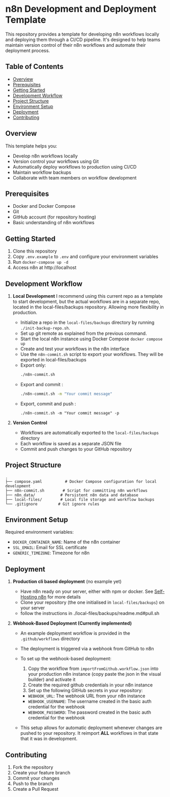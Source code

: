 # n8n Development and Deployment Template

This repository provides a template for developing n8n workflows locally and deploying them through a CI/CD pipeline. It's designed to help teams maintain version control of their n8n workflows and automate their deployment process.

## Table of Contents
- [Overview](#overview)
- [Prerequisites](#prerequisites)
- [Getting Started](#getting-started)
- [Development Workflow](#development-workflow)
- [Project Structure](#project-structure)
- [Environment Setup](#environment-setup)
- [Deployment](#deployment)
- [Contributing](#contributing)

## Overview
This template helps you:
- Develop n8n workflows locally
- Version control your workflows using Git
- Automatically deploy workflows to production using CI/CD
- Maintain workflow backups
- Collaborate with team members on workflow development

## Prerequisites
- Docker and Docker Compose
- Git
- GitHub account (for repository hosting)
- Basic understanding of n8n workflows

## Getting Started
1. Clone this repository
2. Copy `.env.example` to `.env` and configure your environment variables
3. Run `docker-compose up -d`
4. Access n8n at http://localhost

## Development Workflow
1. **Local Development**
I recommend using this current repo as a template to start development, but the actual workflows are in a separate repo, located in the local-files/backups repository. Allowing more flexibility in production.
   - Initialize a repo in the `local-files/backups` directory by running `./init-backup-repo.sh`.
   - Set up git remote as explained from the previous command.
   - Start the local n8n instance using Docker Compose `docker compose up`
   - Create and test your workflows in the n8n interface
   - Use the `n8n-commit.sh` script to export your workflows. They will be exported in local-files/backups
    - Export only:
        ```bash
        ./n8n-commit.sh
        ```   
     -  Export and commit : 
        ```bash
        ./n8n-commit.sh -m "Your commit message"
        ```
     - Export, commit and push :
        ```
        ./n8n-commit.sh -m "Your commit message" -p
        ```

2. **Version Control**
   - Workflows are automatically exported to the `local-files/backups` directory
   - Each workflow is saved as a separate JSON file
   - Commit and push changes to your GitHub repository

## Project Structure
```
.
├── compose.yaml          # Docker Compose configuration for local development
├── n8n-commit.sh        # Script for committing n8n workflows
├── n8n_data/           # Persistent n8n data and database
├── local-files/        # Local file storage and workflow backups
└── .gitignore         # Git ignore rules
```

## Environment Setup
Required environment variables:
- `DOCKER_CONTAINER_NAME`: Name of the n8n container
- `SSL_EMAIL`: Email for SSL certificate
- `GENERIC_TIMEZONE`: Timezone for n8n

## Deployment
1. **Production cli based deployment** (no example yet)
   - Have n8n ready on your server, either with npm or docker. See [Self-Hosting n8n](https://docs.n8n.io/hosting/) for more details
   - Clone your repository (the one initialised in `local-files/backups`) on your server
   - follow the instructions in ./local-files/backups/readme.md#pull.sh 

2. **Webhook-Based Deployment (Currently implemented)**
   - An example deployment workflow is provided in the `.github/workflows` directory
   - The deployment is triggered via a webhook from GitHub to n8n
   - To set up the webhook-based deployment:
     1. Copy the workflow from `importFromGithub.workflow.json` into your production n8n instance (copy paste the json in the visual builder) and activate it
     2. Create the required github credentials in your n8n instance
     3. Set up the following GitHub secrets in your repository:
       - `WEBHOOK_URL`: The webhook URL from your n8n instance
       - `WEBHOOK_USERNAME`: The username created in the basic auth credential for the webhook
       - `WEBHOOK_PASSWORD`: The password created in the basic auth credential for the webhook
     
   - This setup allows for automatic deployment whenever changes are pushed to your repository. It reimport **ALL** workflows in that state that it was in development.


## Contributing
1. Fork the repository
2. Create your feature branch
3. Commit your changes
4. Push to the branch
5. Create a Pull Request

